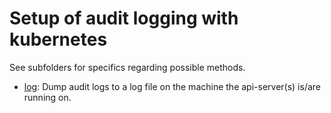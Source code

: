 # Setup of audit logging with kubernetes

See subfolders for specifics regarding possible methods.

- [log](static-audit-log/README.md): Dump audit logs to a log file on the machine the api-server(s) is/are running on.
